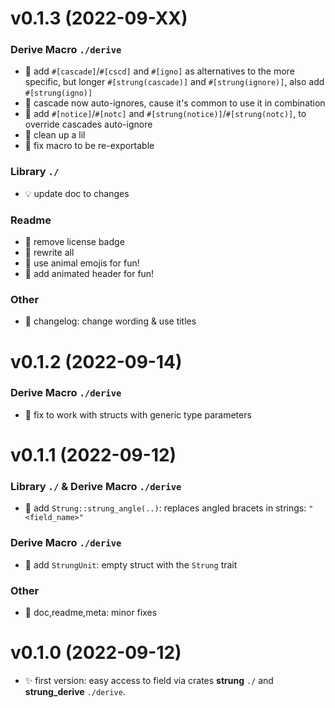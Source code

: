 # v0.1.3 (2022-09-XX)
### Derive Macro `./derive`
* 🌟 add `#[cascade]`/`#[cscd]` and `#[igno]` as alternatives to the more specific, but longer `#[strung(cascade)]` and `#[strung(ignore)]`, also add `#[strung(igno)]`
* 🎇 cascade now auto-ignores, cause it's common to use it in combination
* 🌟 add `#[notice]`/`#[notc]` and `#[strung(notice)]`/`#[strung(notc)]`, to override cascades auto-ignore
* 🧹 clean up a lil
* 🐛 fix macro to be re-exportable
### Library `./`
* 💡 update doc to changes
### Readme
* 📝 remove license badge
* 📝 rewrite all
* 🦀 use animal emojis for fun!
* 🎨 add animated header for fun!
### Other
* 📝 changelog: change wording & use titles
# v0.1.2 (2022-09-14)
### Derive Macro `./derive`
* 🐛 fix to work with structs with generic type parameters

# v0.1.1 (2022-09-12)
### Library `./` & Derive Macro `./derive`
* 🌟 add `Strung::strung_angle(..)`: replaces angled bracets in strings: `"<field_name>"`
### Derive Macro `./derive`
* 🌟 add `StrungUnit`: empty struct with the `Strung` trait
### Other
* 📝 doc,readme,meta: minor fixes

# v0.1.0 (2022-09-12)
* ✨ first version: easy access to field via crates **strung** `./` and **strung_derive** `./derive`.